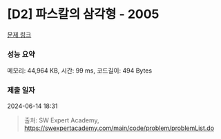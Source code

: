 # [D2] 파스칼의 삼각형 - 2005 

[문제 링크](https://swexpertacademy.com/main/code/problem/problemDetail.do?contestProbId=AV5P0-h6Ak4DFAUq) 

### 성능 요약

메모리: 44,964 KB, 시간: 99 ms, 코드길이: 494 Bytes

### 제출 일자

2024-06-14 18:31



> 출처: SW Expert Academy, https://swexpertacademy.com/main/code/problem/problemList.do
